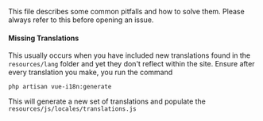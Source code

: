 This file describes some common pitfalls and how to solve them. Please always refer to this before opening an issue.

 #### Missing Translations
 This usually occurs when you have included new translations found in the `resources/lang` folder and yet
 they don't reflect within the site. Ensure after every translation you make, you run the command
 
 `php artisan vue-i18n:generate`
 
 This will generate a new set of translations and populate the `resources/js/locales/translations.js`

